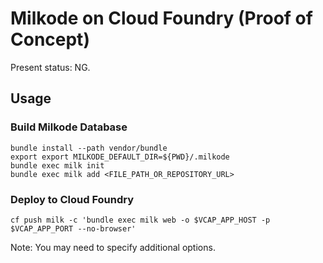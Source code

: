 Milkode on Cloud Foundry (Proof of Concept)
====

Present status: NG.

## Usage

### Build Milkode Database

```
bundle install --path vendor/bundle
export export MILKODE_DEFAULT_DIR=${PWD}/.milkode
bundle exec milk init
bundle exec milk add <FILE_PATH_OR_REPOSITORY_URL>
```

### Deploy to Cloud Foundry

```
cf push milk -c 'bundle exec milk web -o $VCAP_APP_HOST -p $VCAP_APP_PORT --no-browser'
```

Note: You may need to specify additional options.
